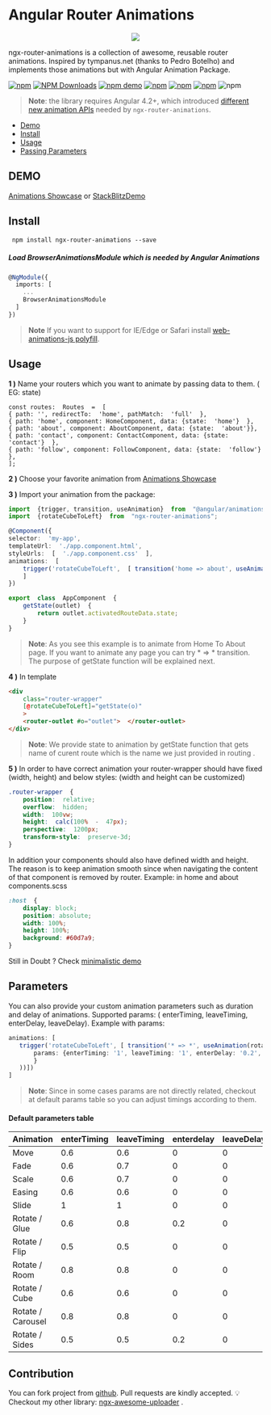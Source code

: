 
# Angular Router Animations

<p align="center">
 <img  src="https://d2eip9sf3oo6c2.cloudfront.net/tags/images/000/000/962/square_256/angularcli.png">
 <p>

ngx-router-animations is a collection of awesome, reusable router animations. Inspired by tympanus.net (thanks to Pedro Botelho)  and implements those animations but with Angular Animation Package.

[![npm](https://img.shields.io/npm/l/ngx-router-animations.svg)]() [![NPM Downloads](https://img.shields.io/npm/dt/ngx-router-animations.svg)](https://www.npmjs.com/package/ngx-router-animations) [![npm demo](https://img.shields.io/badge/demo-online-ed1c46.svg)](https://stackblitz.com/edit/ngx-router-animations?file=src%2Fapp%2Fsimple-demo%2Fsimple-demo.component.ts) [![npm](https://img.shields.io/twitter/follow/vugar005.svg?label=Follow)](https://twitter.com/vugar005) [![npm](https://img.shields.io/github/issues/vugar005/ngx-router-animations.svg)](https://github.com/vugar005/ngx-router-animations) [![npm](https://img.shields.io/github/last-commit/vugar005/ngx-router-animations.svg)](https://github.com/vugar005/ngx-router-animations) ![npm](https://img.shields.io/readthedocs/ngx-router-animations.svg)


> **Note**: the library requires Angular 4.2+, which introduced [different new animation APIs](https://www.yearofmoo.com/2017/06/new-wave-of-animation-features.html) needed by `ngx-router-animations`.
* [Demo](#demo)
* [Install](#install)
* [Usage](#usage)
* [Passing Parameters](#parameters)



## DEMO
[Animations Showcase](https://ngx-router-animations.stackblitz.io/) or
[StackBlitzDemo](https://stackblitz.com/edit/ngx-router-animations-example?file=src%2Fapp%2Fapp.component.ts)
## Install
     npm install ngx-router-animations --save

#####  Load  BrowserAnimationsModule which is needed by Angular Animations
```typescript
@NgModule({
  imports: [
    ...
    BrowserAnimationsModule
  ]
})
```
> **Note** If you want to support for IE/Edge or Safari install [web-animations-js polyfill](https://github.com/web-animations/web-animations-js).
>
##  Usage
**1 )**  Name your routers which you want to animate by passing data to them. ( EG: state)
```
const routes:  Routes  =  [
{ path: '', redirectTo:  'home', pathMatch:  'full'  },
{ path: 'home', component: HomeComponent, data: {state:  'home'}  },
{ path: 'about', component: AboutComponent, data: {state:  'about'}},
{ path: 'contact', component: ContactComponent, data: {state:  'contact'}  },
{ path: 'follow', component: FollowComponent, data: {state:  'follow'}  },
];
```
**2 )** Choose your favorite animation from [Animations Showcase](https://ngx-router-animations.stackblitz.io/)

**3 )** Import your animation from the package:
```typescript
import  {trigger, transition, useAnimation}  from  "@angular/animations";
import  {rotateCubeToLeft}  from  "ngx-router-animations";

@Component({
selector:  'my-app',
templateUrl:  './app.component.html',
styleUrls:  [  './app.component.css'  ],
animations:  [
	trigger('rotateCubeToLeft',  [ transition('home => about', useAnimation(rotateCubeToLeft))])
	]
})

export  class  AppComponent  {
	getState(outlet)  {
		return outlet.activatedRouteData.state;
	}
}
 ```
 >**Note**:  As you see this example is to animate from Home To About page. If you want to animate any page you can try * => * transition. The purpose of getState function will be explained next.
 >
**4 )** In template

```html
<div
	class="router-wrapper"
	[@rotateCubeToLeft]="getState(o)"
	>
	<router-outlet #o="outlet">  </router-outlet>
</div>
 ```
 >**Note**: We provide state to animation by getState function that gets name of curent route which is the name we just provided in routing .
 >
**5 )**  In order to have correct animation your router-wrapper should have fixed (width, height) and below styles: (width and height can be customized)
``` css
.router-wrapper  {
	position:  relative;
	overflow:  hidden;
	width:  100vw;
	height:  calc(100%  -  47px);
	perspective:  1200px;
	transform-style:  preserve-3d;
}
```
In addition your components should also have defined width and height. The reason is to keep animation smooth since when navigating the content of that component is removed by router.  Example:  in home and about components.scss
```css
:host  {
	display: block;
	position: absolute;
	width: 100%;
	height: 100%;
	background: #60d7a9;
}
```
Still in Doubt ? Check [minimalistic demo ](https://stackblitz.com/edit/ngx-router-animations-example?file=src%2Fapp%2Fapp.component.ts)

## Parameters
 You can also provide your custom animation parameters such as duration and delay of animations.  Supported params: ( enterTiming, leaveTiming, enterDelay, leaveDelay).
 Example with params:
 ``` typescript
 animations: [
	trigger('rotateCubeToLeft', [ transition('* => *', useAnimation(rotateCubeToLeft,{
		params: {enterTiming: '1', leaveTiming: '1', enterDelay: '0.2', leaveDelay: '0.2'}
		}
	))])
]
```

>**Note**: Since in some cases params are not directly related,  checkout at default params table so you can adjust timings according to them.
>

#### Default parameters table

| **Animation**  | **enterTiming**                                                                                                                                               | **leaveTiming**  |**enterdelay**  |**leaveDelay**
|-------|-------|-------|-------|-------|
| Move  | 0.6  | 0.6 | 0 | 0
| Fade  | 0.6  | 0.7 | 0 | 0
| Scale  | 0.6  | 0.7 | 0 | 0
| Easing  | 0.6  | 0.6 | 0 | 0
| Slide  | 1  | 1 | 0 | 0
| Rotate / Glue | 0.6  | 0.8 | 0.2 | 0
| Rotate / Flip | 0.5  | 0.5 | 0 | 0
| Rotate / Room | 0.8  | 0.8 | 0 | 0
| Rotate / Cube | 0.6  | 0.6 | 0 | 0
| Rotate / Carousel | 0.8  | 0.8 | 0 | 0
| Rotate / Sides | 0.5  | 0.5 | 0.2 | 0

## Contribution

 You can fork project from [github](https://github.com/vugar005/ngx-router-animations).  Pull requests are kindly accepted.
💡 Checkout my other library: [ngx-awesome-uploader](https://www.npmjs.com/package/ngx-awesome-uploader) .